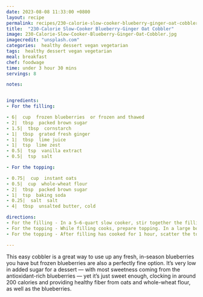 ```yaml
---
date: 2023-08-08 11:33:00 +0800
layout: recipe
permalink: recipes/230-calorie-slow-cooker-blueberry-ginger-oat-cobbler
title:  "230-Calorie Slow-Cooker Blueberry-Ginger Oat Cobbler"
image: 230-Calorie-Slow-Cooker-Blueberry-Ginger-Oat-Cobbler.jpg
imagecredit: "unsplash.com"
categories:  healthy dessert vegan vegetarian
tags:  healthy dessert vegan vegetarian
meal: breakfast 
chef: foodwage
time: under 3 hour 30 mins
servings: 8

notes:


ingredients:
- For the filling:

- 6|  cup  frozen blueberries  or frozen and thawed
- 2|  tbsp  packed brown sugar
- 1.5|  tbsp  cornstarch
- 1|  tbsp  grated fresh ginger
- 1|  tbsp  lime juice
- 1|  tsp  lime zest
- 0.5|  tsp  vanilla extract
- 0.5|  tsp  salt

- For the topping:

- 0.75|  cup  instant oats
- 0.5|  cup  whole-wheat flour
- 2|  tbsp  packed brown sugar
- 1|  tsp  baking soda
- 0.25|  salt  salt
- 4|  tbsp  unsalted butter, cold

directions:
- For the filling - In a 5–6-quart slow cooker, stir together the filling ingredients. Cover and cook on high 1 hour.
- For the topping - While filling cooks, prepare topping. In a large bowl, stir together oats, flour, sugar, baking soda, and salt. Cut butter into small pieces. Add butter to dry ingredients and use your fingers to gently pinch and knead the mixture until a crumbly dough forms.
- For the topping - After filling has cooked for 1 hour, scatter the topping evenly over the filling in the slow cooker (there will be some large pieces and some crumbs). Cover and cook an additional 2.5 hours on high, until filling is bubbly and thick and topping is cooked through.

---
```



This easy cobbler is a great way to use up any fresh, in-season blueberries you have but frozen blueberries are also a perfectly fine option. It’s very low in added sugar for a dessert — with most sweetness coming from the antioxidant-rich blueberries — yet it’s just sweet enough, clocking in around 200 calories and providing healthy fiber from oats and whole-wheat flour, as well as the blueberries.